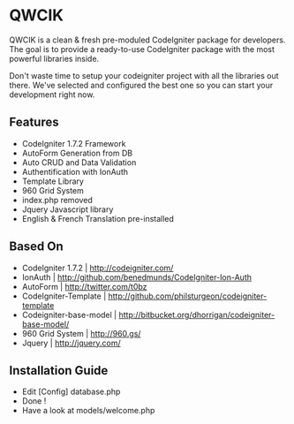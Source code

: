 QWCIK
======
QWCIK is a clean & fresh pre-moduled CodeIgniter package for developers. The goal is to provide a ready-to-use CodeIgniter package with the most powerful libraries inside.

Don't waste time to setup your codeigniter project with all the libraries out there. We've selected and configured the best one so you can start your development right now.

Features
-------------
+ CodeIgniter 1.7.2 Framework
+ AutoForm Generation from DB
+ Auto CRUD and Data Validation
+ Authentification with IonAuth
+ Template Library
+ 960 Grid System
+ index.php removed
+ Jquery Javascript library
+ English & French Translation pre-installed

Based On
-------------
+ CodeIgniter 1.7.2 | http://codeigniter.com/
+ IonAuth | http://github.com/benedmunds/CodeIgniter-Ion-Auth
+ AutoForm | http://twitter.com/t0bz
+ CodeIgniter-Template | http://github.com/philsturgeon/codeigniter-template
+ Codeigniter-base-model | http://bitbucket.org/dhorrigan/codeigniter-base-model/
+ 960 Grid System | http://960.gs/
+ Jquery | http://jquery.com/

Installation Guide
-------------
+ Edit [Config] database.php
+ Done !
+ Have a look at models/welcome.php